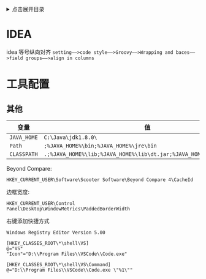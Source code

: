 <details>
<summary>点击展开目录</summary>
<!-- TOC -->

- [IDEA](#idea)
- [工具配置](#工具配置)
    - [其他](#其他)

<!-- /TOC -->
</details>

# IDEA

idea  等号纵向对齐
`setting——>code style——>Groovy——>Wrapping and baces——>field groups——>align in columns`


# 工具配置

## 其他

| 变量        | 值                                                           |
| ----------- | ------------------------------------------------------------ |
| `JAVA_HOME` | `C:\Java\jdk1.8.0\`                                          |
| `Path`      | `;%JAVA_HOME%\bin;%JAVA_HOME%\jre\bin`                       |
| `CLASSPATH` | `.;%JAVA_HOME%\lib;%JAVA_HOME%\lib\dt.jar;%JAVA_HOME%\lib\tools.jar` |


Beyond Compare:
```plain
HKEY_CURRENT_USER\Software\Scooter Software\Beyond Compare 4\CacheId
```

边框宽度:
```plain
HKEY_CURRENT_USER\Control Panel\Desktop\WindowMetrics\PaddedBorderWidth
```

右键添加快捷方式
```plain
Windows Registry Editor Version 5.00

[HKEY_CLASSES_ROOT\*\shell\VS]
@="VS"
"Icon"="D:\\Program Files\\VSCode\\Code.exe"

[HKEY_CLASSES_ROOT\*\shell\VS\Command]
@="D:\\Program Files\\VSCode\\Code.exe \"%1\""
```
